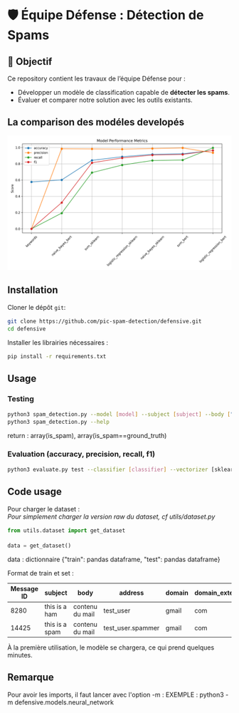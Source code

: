 # 🛡️ Équipe Défense : Détection de Spams  

## 📖 **Objectif**  
Ce repository contient les travaux de l’équipe Défense pour :  
- Développer un modèle de classification capable de **détecter les spams**.  
- Évaluer et comparer notre solution avec les outils existants.  

## La comparison des modéles developés
<img src="./plots/comparison.png">


## **Installation**

Cloner le dépôt `git`:

```bash
git clone https://github.com/pic-spam-detection/defensive.git
cd defensive
```

Installer les librairies nécessaires :

```bash
pip install -r requirements.txt
```

## **Usage**

### Testing
```bash
python3 spam_detection.py --model [model] --subject [subject] --body ["this is a spam mail"]
python3 spam_detection.py --help
```

return : array(is_spam), array(is_spam==ground_truth)

### Evaluation (accuracy, precision, recall, f1)
```bash
python3 evaluate.py test --classifier [classifier] --vectorizer [sklearn, bert] --save-results [classifier.json]
```

## **Code usage**

Pour charger le dataset : \
_Pour simplement charger la version raw du dataset, cf utils/dataset.py_


```python
from utils.dataset import get_dataset

data = get_dataset()
```

data : dictionnaire {"train": pandas dataframe, "test": pandas dataframe}

Format de train et set :

| Message ID | subject | body | address | domain | domain_extension | ground_truth |
|------------|---------|------|---------|--------|------------------|--------------|
| 8280       | this is a ham | contenu du mail | test_user | gmail | com | 0 |
| 14425      | this is a spam | contenu du mail | test_user.spammer | gmail | com | 1 |


À la première utilisation, le modèle se chargera, ce qui prend quelques minutes.

## **Remarque**

Pour avoir les imports, il faut lancer avec l'option -m :
EXEMPLE : python3 -m defensive.models.neural_network
